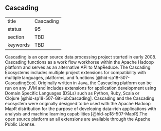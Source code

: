 ## Cascading


|          |           |
| -------- | --------- |
| title    | Cascading |
| status   | 95        |
| section  | TBD       |
| keywords | TBD       |



Cascading is an open source data processing project started in early
2008. Cascading functions as a work flow workhorse within the Apache
Hadoop platform and serves as an alternative API to MapReduce. The
Cascading Ecosystems includes multiple project extensions for
compatibility with multiple languages, platforms, and
functions [@hid-sp18-507-CascadingEco]. Originally written in Java, the
Cascading platform can be run on any JVM and includes extensions for
application development using Domain Specific Languages (DSLs) such as
Python, Ruby, Scala or Clojure [@hid-sp18-507-GitHubCascading].
Cascading and the Cascading ecosystem were originally designed to be
used with the Apache Hadoop MapR distribution for the purpose of
developing data-rich applications with analysis and machine learning
capabilities [@hid-sp18-507-MapR].The open source platform an all
extensions are available through the Apache Public License.
